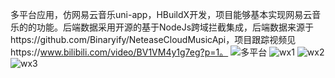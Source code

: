 多平台应用，仿网易云音乐uni-app，HBuildX开发，项目能够基本实现网易云音乐的的功能。后端数据采用开源的基于NodeJs跨域拦截集成，后端数据来源于https://github.com/Binaryify/NeteaseCloudMusicApi，项目跟踪视频见https://www.bilibili.com/video/BV1VM4y1g7eg?p=1。
![多平台](https://user-images.githubusercontent.com/111059056/185364297-e67370d6-7deb-463f-b438-de010e2c50f2.png)
![wx1](https://user-images.githubusercontent.com/111059056/185364296-6eb24e9c-d5cb-4183-8652-af3ddb058168.png)
![wx2](https://user-images.githubusercontent.com/111059056/185364314-7a0cac9d-be7d-4580-98bb-7db880e669b6.png)
![wx3](https://user-images.githubusercontent.com/111059056/185364318-8df4e56f-c7b0-4a18-b144-a73080398174.png)
